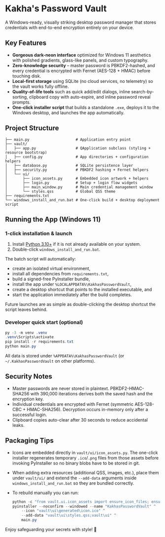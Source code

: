 # Kakha's Password Vault

A Windows-ready, visually striking desktop password manager that stores credentials with end-to-end encryption entirely on your device.

## Key Features

- **Gorgeous dark-neon interface** optimized for Windows 11 aesthetics with polished gradients, glass-like panels, and custom typography.
- **Zero-knowledge security** – master password is PBKDF2-hashed, and every credential is encrypted with Fernet (AES-128 + HMAC) before touching disk.
- **Local-first storage** using SQLite (no cloud services, no telemetry) so the vault works fully offline.
- **Quality-of-life tools** such as quick add/edit dialogs, inline search-by-sorting, clipboard copy with auto-expire, and inline password reveal prompts.
- **One-click installer script** that builds a standalone `.exe`, deploys it to the Windows desktop, and launches the app automatically.

## Project Structure

```
├── main.py                     # Application entry point
├── vault/
│   ├── app.py                  # QApplication subclass (styling + resource bootstrap)
│   ├── config.py               # App directories + configuration helpers
│   ├── database.py             # SQLite persistence layer
│   ├── security.py             # PBKDF2 hashing + Fernet helpers
│   └── ui/
│       ├── icon_assets.py      # Embedded icon artwork + helpers
│       ├── login.py            # Setup + login flow widgets
│       ├── main_window.py      # Main credential management window
│       └── styles.qss          # Global QSS theme
├── requirements.txt
└── windows_install_and_run.bat # One-click build + desktop deployment script
```

## Running the App (Windows 11)

### 1-click installation & launch

1. Install [Python 3.10+](https://www.python.org/downloads/windows/) if it is not already available on your system.
2. Double-click `windows_install_and_run.bat`.

The batch script will automatically:
- create an isolated virtual environment,
- install all dependencies from `requirements.txt`,
- build a signed-free PyInstaller bundle,
- install the app under `%LOCALAPPDATA%\KakhasPasswordVault`,
- create a desktop shortcut that points to the installed executable, and
- start the application immediately after the build completes.

Future launches are as simple as double-clicking the desktop shortcut the script leaves behind.

### Developer quick start (optional)

```powershell
py -3 -m venv .venv
.venv\Scripts\activate
pip install -r requirements.txt
python main.py
```

All data is stored under `%APPDATA%\KakhasPasswordVault` (or `~/.KakhasPasswordVault` on other platforms).

## Security Notes

- Master passwords are never stored in plaintext. PBKDF2-HMAC-SHA256 with 390,000 iterations derives both the saved hash and the encryption key.
- Individual credentials are encrypted with Fernet (symmetric AES-128-CBC + HMAC-SHA256). Decryption occurs in-memory only after a successful login.
- Clipboard copies auto-clear after 30 seconds to reduce accidental leaks.

## Packaging Tips

- Icons are embedded directly in `vault/ui/icon_assets.py`. The one-click installer regenerates temporary `.ico`/`.png` files from those assets before invoking PyInstaller so no binary blobs have to be stored in git.
- When adding extra resources (additional QSS, images, etc.), place them under `vault/ui/` and extend the `--add-data` arguments inside `windows_install_and_run.bat` so they are bundled correctly.
- To rebuild manually you can run:

  ```powershell
  python -c "from vault.ui.icon_assets import ensure_icon_files; ensure_icon_files()"
  pyinstaller --noconfirm --windowed --name "KakhasPasswordVault" ^
      --icon "vault\ui\generated\icon.ico" ^
      --add-data "vault\ui\styles.qss;vault\ui" ^
      main.py
  ```

Enjoy safeguarding your secrets with style! 🔐
